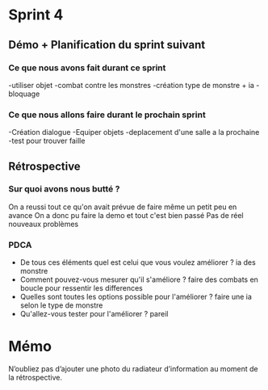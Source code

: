 # Sprint 4

## Démo + Planification du sprint suivant

### Ce que nous avons fait durant ce sprint
-utiliser objet
-combat contre les monstres
-création type de monstre + ia
-bloquage

### Ce que nous allons faire durant le prochain sprint
-Création dialogue
-Equiper objets
-deplacement d'une salle a la prochaine
-test pour trouver faille

## Rétrospective

### Sur quoi avons nous butté ?
On a reussi tout ce qu'on avait prévue de faire même un petit peu en avance 
On a donc pu faire la demo et tout c'est bien passé
Pas de réel nouveaux problèmes

### PDCA
* De tous ces éléments quel est celui que vous voulez améliorer ?
	ia des monstre
* Comment pouvez-vous mesurer qu'il s'améliore ?
	faire des combats en boucle pour ressentir les differences
* Quelles sont toutes les options possible pour l'améliorer ?
	faire une ia selon le type de monstre 
* Qu'allez-vous tester pour l'améliorer ?
	pareil

# Mémo
N’oubliez pas d’ajouter une photo du radiateur d’information au moment de la rétrospective.
